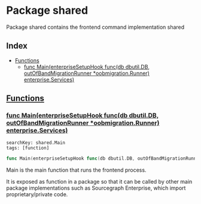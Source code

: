 # Package shared

Package shared contains the frontend command implementation shared 

## Index

* [Functions](#func)
    * [func Main(enterpriseSetupHook func(db dbutil.DB, outOfBandMigrationRunner *oobmigration.Runner) enterprise.Services)](#Main)


## <a id="func" href="#func">Functions</a>

### <a id="Main" href="#Main">func Main(enterpriseSetupHook func(db dbutil.DB, outOfBandMigrationRunner *oobmigration.Runner) enterprise.Services)</a>

```
searchKey: shared.Main
tags: [function]
```

```Go
func Main(enterpriseSetupHook func(db dbutil.DB, outOfBandMigrationRunner *oobmigration.Runner) enterprise.Services)
```

Main is the main function that runs the frontend process. 

It is exposed as function in a package so that it can be called by other main package implementations such as Sourcegraph Enterprise, which import proprietary/private code. 

